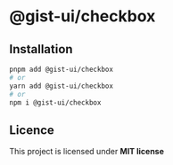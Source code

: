 # @gist-ui/checkbox



## Installation

```bash
pnpm add @gist-ui/checkbox
# or
yarn add @gist-ui/checkbox
# or
npm i @gist-ui/checkbox
```

## Licence

This project is licensed under **MIT license**